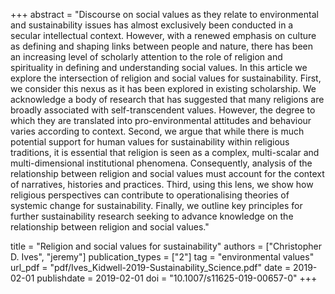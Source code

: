 +++
abstract = "Discourse on social values as they relate to environmental and sustainability issues has almost exclusively been conducted in a secular intellectual context. However, with a renewed emphasis on culture as defining and shaping links between people and nature, there has been an increasing level of scholarly attention to the role of religion and spirituality in defining and understanding social values. In this article we explore the intersection of religion and social values for sustainability. First, we consider this nexus as it has been explored in existing scholarship. We acknowledge a body of research that has suggested that many religions are broadly associated with self-transcendent values. However, the degree to which they are translated into pro-environmental attitudes and behaviour varies according to context. Second, we argue that while there is much potential support for human values for sustainability within religious traditions, it is essential that religion is seen as a complex, multi-scalar and multi-dimensional institutional phenomena. Consequently, analysis of the relationship between religion and social values must account for the context of narratives, histories and practices. Third, using this lens, we show how religious perspectives can contribute to operationalising theories of systemic change for sustainability. Finally, we outline key principles for further sustainability research seeking to advance knowledge on the relationship between religion and social values."

title = "Religion and social values for sustainability"
authors = ["Christopher D. Ives", "jeremy"]
publication_types = ["2"]
tag = "environmental values"
url_pdf = "pdf/Ives_Kidwell-2019-Sustainability_Science.pdf"
date = 2019-02-01
publishdate = 2019-02-01
doi = "10.1007/s11625-019-00657-0"
+++